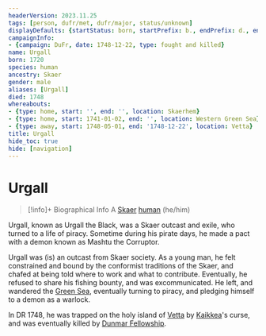 ```yaml
---
headerVersion: 2023.11.25
tags: [person, dufr/met, dufr/major, status/unknown]
displayDefaults: {startStatus: born, startPrefix: b., endPrefix: d., endStatus: died}
campaignInfo:
- {campaign: DuFr, date: 1748-12-22, type: fought and killed}
name: Urgall
born: 1720
species: human
ancestry: Skaer
gender: male
aliases: [Urgall]
died: 1748
whereabouts:
- {type: home, start: '', end: '', location: Skaerhem}
- {type: home, start: 1741-01-02, end: '', location: Western Green Sea}
- {type: away, start: 1748-05-01, end: '1748-12-22', location: Vetta}
title: Urgall
hide_toc: true
hide: [navigation]
---
```

# Urgall
>[!info]+ Biographical Info
> A [Skaer](<../../gazetteer/western-green-sea/skaerhem/skaerhem.md>) [human](<../../species/humans/humans.md>) (he/him)
> 
>> 
>> 

Urgall, known as Urgall the Black, was a Skaer outcast and exile, who turned to a life of piracy. Sometime during his pirate days, he made a pact with a demon known as Mashtu the Corruptor. 

Urgall was (is) an outcast from Skaer society. As a young man, he felt constrained and bound by the conformist traditions of the Skaer, and chafed at being told where to work and what to contribute. Eventually, he refused to share his fishing bounty, and was excommunicated. He left, and wandered the [Green Sea](<../../gazetteer/green-sea.md>), eventually turning to piracy, and pledging himself to a demon as a warlock.

In DR 1748, he was trapped on the holy island of [Vetta](<../../gazetteer/western-green-sea/skaerhem/vetta.md>) by [Kaikkea](<../../cosmology/gods/incorporeal-gods/kaikkea.md>)'s curse, and was eventually killed by [Dunmar Fellowship](<../pcs/dunmar-fellowship/dunmar-fellowship.md>). 